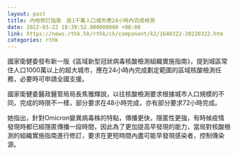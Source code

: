```yaml
---
layout: post
title: 內地修訂指南　逾1千萬人口城市應24小時內完成檢測
date: 2022-03-22 18:39:52.000000000 +08:00
link: https://news.rthk.hk/rthk/ch/component/k2/1640322-20220322.htm
categories: rthk
---
```


國家衛健委發布新一版《區域新型冠狀病毒核酸檢測組織實施指南》，提到城區常住人口1000萬以上的超大城市，應在24小時內完成劃定範圍的區域核酸檢測任務，必要時可申請全國支援。

國家衛健委醫政醫管局局長焦雅輝說，以往核酸檢測要求根據城市人口規模的不同，完成的時限不一樣，部分要求在48小時完成，亦有部分要求72小時完成。

她指出，針對Omicron變異病毒株的特點，傳播更快，隱匿性更強，有時候疫情發現時都已經隱匿傳播一段時間，因此為了更加提高早發現的能力，當局對核酸檢測的組織實施指南進行修訂，要求在更短時間內盡可能早發現感染者，控制傳染源。
